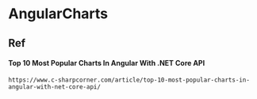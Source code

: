 # AngularCharts

## Ref

#### Top 10 Most Popular Charts In Angular With .NET Core API
	https://www.c-sharpcorner.com/article/top-10-most-popular-charts-in-angular-with-net-core-api/